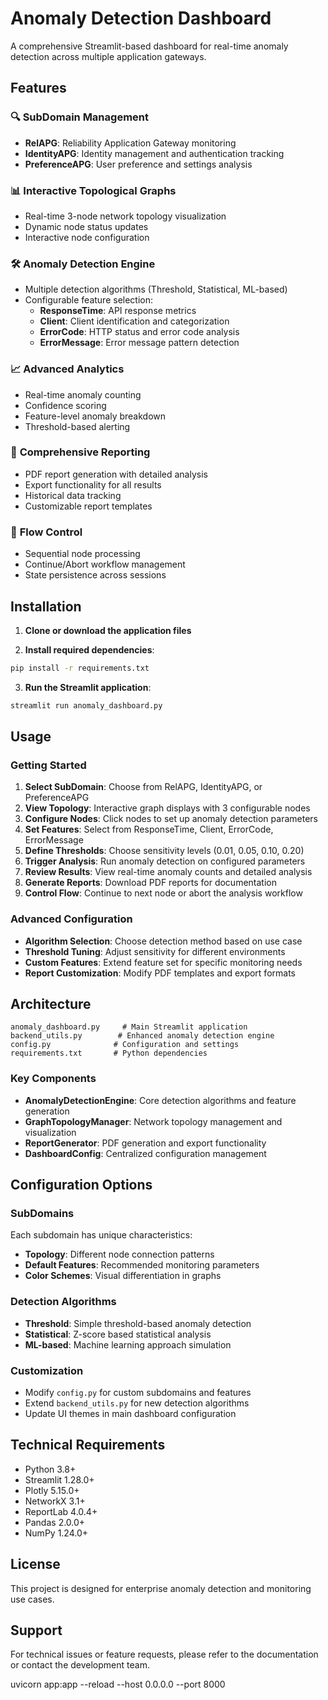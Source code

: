 # Anomaly Detection Dashboard

A comprehensive Streamlit-based dashboard for real-time anomaly detection across multiple application gateways.

## Features

### 🔍 **SubDomain Management**
- **RelAPG**: Reliability Application Gateway monitoring
- **IdentityAPG**: Identity management and authentication tracking  
- **PreferenceAPG**: User preference and settings analysis

### 📊 **Interactive Topological Graphs**
- Real-time 3-node network topology visualization
- Dynamic node status updates
- Interactive node configuration

### 🛠️ **Anomaly Detection Engine**
- Multiple detection algorithms (Threshold, Statistical, ML-based)
- Configurable feature selection:
  - **ResponseTime**: API response metrics
  - **Client**: Client identification and categorization
  - **ErrorCode**: HTTP status and error code analysis
  - **ErrorMessage**: Error message pattern detection

### 📈 **Advanced Analytics**
- Real-time anomaly counting
- Confidence scoring
- Feature-level anomaly breakdown
- Threshold-based alerting

### 📄 **Comprehensive Reporting**
- PDF report generation with detailed analysis
- Export functionality for all results
- Historical data tracking
- Customizable report templates

### 🔄 **Flow Control**
- Sequential node processing
- Continue/Abort workflow management
- State persistence across sessions

## Installation

1. **Clone or download the application files**

2. **Install required dependencies**:
```bash
pip install -r requirements.txt
```

3. **Run the Streamlit application**:
```bash
streamlit run anomaly_dashboard.py
```

## Usage

### Getting Started

1. **Select SubDomain**: Choose from RelAPG, IdentityAPG, or PreferenceAPG
2. **View Topology**: Interactive graph displays with 3 configurable nodes
3. **Configure Nodes**: Click nodes to set up anomaly detection parameters
4. **Set Features**: Select from ResponseTime, Client, ErrorCode, ErrorMessage
5. **Define Thresholds**: Choose sensitivity levels (0.01, 0.05, 0.10, 0.20)
6. **Trigger Analysis**: Run anomaly detection on configured parameters
7. **Review Results**: View real-time anomaly counts and detailed analysis
8. **Generate Reports**: Download PDF reports for documentation
9. **Control Flow**: Continue to next node or abort the analysis workflow

### Advanced Configuration

- **Algorithm Selection**: Choose detection method based on use case
- **Threshold Tuning**: Adjust sensitivity for different environments  
- **Custom Features**: Extend feature set for specific monitoring needs
- **Report Customization**: Modify PDF templates and export formats

## Architecture

```
anomaly_dashboard.py     # Main Streamlit application
backend_utils.py        # Enhanced anomaly detection engine
config.py              # Configuration and settings
requirements.txt       # Python dependencies
```

### Key Components

- **AnomalyDetectionEngine**: Core detection algorithms and feature generation
- **GraphTopologyManager**: Network topology management and visualization
- **ReportGenerator**: PDF generation and export functionality
- **DashboardConfig**: Centralized configuration management

## Configuration Options

### SubDomains
Each subdomain has unique characteristics:
- **Topology**: Different node connection patterns
- **Default Features**: Recommended monitoring parameters  
- **Color Schemes**: Visual differentiation in graphs

### Detection Algorithms
- **Threshold**: Simple threshold-based anomaly detection
- **Statistical**: Z-score based statistical analysis
- **ML-based**: Machine learning approach simulation

### Customization
- Modify `config.py` for custom subdomains and features
- Extend `backend_utils.py` for new detection algorithms
- Update UI themes in main dashboard configuration

## Technical Requirements

- Python 3.8+
- Streamlit 1.28.0+
- Plotly 5.15.0+
- NetworkX 3.1+
- ReportLab 4.0.4+
- Pandas 2.0.0+
- NumPy 1.24.0+

## License

This project is designed for enterprise anomaly detection and monitoring use cases.

## Support

For technical issues or feature requests, please refer to the documentation or contact the development team.

uvicorn app:app --reload --host 0.0.0.0 --port 8000
